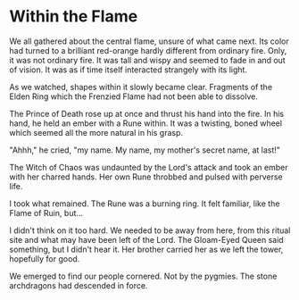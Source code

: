 # Within the Flame

We all gathered about the central flame, unsure of what came next. Its color had turned to a brilliant red-orange hardly different from ordinary fire. Only, it was not ordinary fire. It was tall and wispy and seemed to fade in and out of vision. It was as if time itself interacted strangely with its light.

As we watched, shapes within it slowly became clear. Fragments of the Elden Ring which the Frenzied Flame had not been able to dissolve.

The Prince of Death rose up at once and thrust his hand into the fire. In his hand, he held an ember with a Rune within. It was a twisting, boned wheel which seemed all the more natural in his grasp.

"Ahhh," he cried, "my name. My name, my mother's secret name, at last!"

The Witch of Chaos was undaunted by the Lord's attack and took an ember with her charred hands. Her own Rune throbbed and pulsed with perverse life.

I took what remained. The Rune was a burning ring. It felt familiar, like the Flame of Ruin, but…

I didn't think on it too hard. We needed to be away from here, from this ritual site and what may have been left of the Lord. The Gloam-Eyed Queen said something, but I didn't hear it. Her brother carried her as we left the tower, hopefully for good.

We emerged to find our people cornered. Not by the pygmies. The stone archdragons had descended in force.
